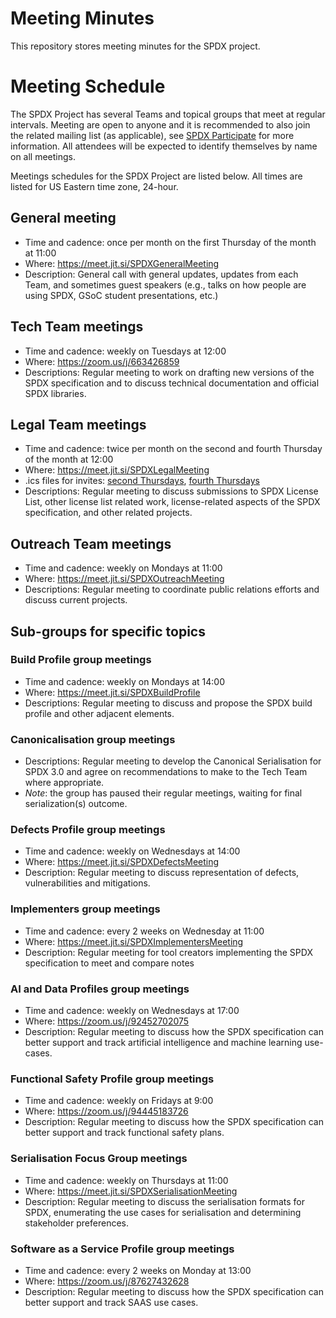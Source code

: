 # Meeting Minutes
This repository stores meeting minutes for the SPDX project.

# Meeting Schedule

The SPDX Project has several Teams and topical groups that meet at regular intervals. Meeting are open to anyone and it is recommended to also join the related mailing list (as applicable), see [SPDX Participate](https://spdx.dev/participate/) for more information. All attendees will be expected to identify themselves by name on all meetings.

Meetings schedules for the SPDX Project are listed below. All times are listed for US Eastern time zone, 24-hour.

## General meeting
* Time and cadence: once per month on the first Thursday of the month at 11:00
* Where: <https://meet.jit.si/SPDXGeneralMeeting>
* Description: General call with general updates, updates from each Team, and sometimes guest speakers (e.g., talks on how people are using SPDX, GSoC student presentations, etc.)

## Tech Team meetings
* Time and cadence: weekly on Tuesdays at 12:00
* Where: <https://zoom.us/j/663426859>
* Descriptions: Regular meeting to work on drafting new versions of the SPDX specification and to discuss technical documentation and official SPDX libraries.

## Legal Team meetings
* Time and cadence: twice per month on the second and fourth Thursday of the month at 12:00
* Where: <https://meet.jit.si/SPDXLegalMeeting>
* .ics files for invites: [second Thursdays](./invites/spdx-legal-2023-second-thursdays.ics), [fourth Thursdays](./invites/spdx-legal-2023-fourth-thursdays.ics)
* Descriptions: Regular meeting to discuss submissions to SPDX License List, other license list related work, license-related aspects of the SPDX specification, and other related projects.

## Outreach Team meetings
* Time and cadence: weekly on Mondays at 11:00
* Where: <https://meet.jit.si/SPDXOutreachMeeting>
* Descriptions: Regular meeting to coordinate public relations efforts and discuss current projects.

## Sub-groups for specific topics
### Build Profile group meetings
* Time and cadence: weekly on Mondays at 14:00
* Where: <https://meet.jit.si/SPDXBuildProfile>
* Descriptions: Regular meeting to discuss and propose the SPDX build profile and other adjacent elements.

### Canonicalisation group meetings
<!-- * Time and cadence: weekly on Fridays at 09:00 -->
<!-- * Where: <https://meet.jit.si/SPDXCanonicalMeeting> -->
* Descriptions: Regular meeting to develop the Canonical Serialisation for SPDX 3.0 and agree on recommendations to make to the Tech Team where appropriate.
* *Note*: the group has paused their regular meetings, waiting for final serialization(s) outcome.

### Defects Profile group meetings
* Time and cadence: weekly on Wednesdays at 14:00
* Where: https://meet.jit.si/SPDXDefectsMeeting
* Description: Regular meeting to discuss representation of defects, vulnerabilities and mitigations.

### Implementers group meetings
* Time and cadence: every 2 weeks on Wednesday at 11:00
* Where: https://meet.jit.si/SPDXImplementersMeeting
* Description: Regular meeting for tool creators implementing the SPDX specification to meet and compare notes

### AI and Data Profiles group meetings
* Time and cadence: weekly on Wednesdays at 17:00
* Where: https://zoom.us/j/92452702075
* Description: Regular meeting to discuss how the SPDX specification can better support and track artificial intelligence and machine learning use-cases.

### Functional Safety Profile group meetings
* Time and cadence: weekly on Fridays at 9:00
* Where:  https://zoom.us/j/94445183726
* Description: Regular meeting to discuss how the SPDX specification can better support and track functional safety plans.

### Serialisation Focus Group meetings
* Time and cadence: weekly on Thursdays at 11:00
* Where: https://meet.jit.si/SPDXSerialisationMeeting
* Description: Regular meeting to discuss the serialisation formats for SPDX, enumerating the use cases for serialisation and determining stakeholder preferences.

### Software as a Service Profile group meetings
* Time and cadence: every 2 weeks on Monday at 13:00
* Where: https://zoom.us/j/87627432628
* Description: Regular meeting to discuss how the SPDX specification can better support and track SAAS use cases.
